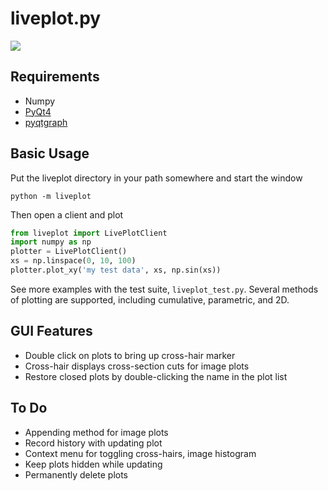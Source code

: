 liveplot.py
===========

![](https://raw.github.com/PhilReinhold/liveplot/master/screenshot.png)

Requirements
------------
- Numpy
- [PyQt4](http://www.riverbankcomputing.com/software/pyqt/download)
- [pyqtgraph](http://www.pyqtgraph.org)

Basic Usage
-----------

Put the liveplot directory in your path somewhere and start the window

    python -m liveplot

Then open a client and plot
```python
from liveplot import LivePlotClient
import numpy as np
plotter = LivePlotClient()
xs = np.linspace(0, 10, 100)
plotter.plot_xy('my test data', xs, np.sin(xs))
```

See more examples with the test suite, `liveplot_test.py`. Several methods of
plotting are supported, including cumulative, parametric, and 2D.

GUI Features
------------
- Double click on plots to bring up cross-hair marker
- Cross-hair displays cross-section cuts for image plots
- Restore closed plots by double-clicking the name in the plot list

To Do
-----
- Appending method for image plots
- Record history with updating plot
- Context menu for toggling cross-hairs, image histogram
- Keep plots hidden while updating
- Permanently delete plots

